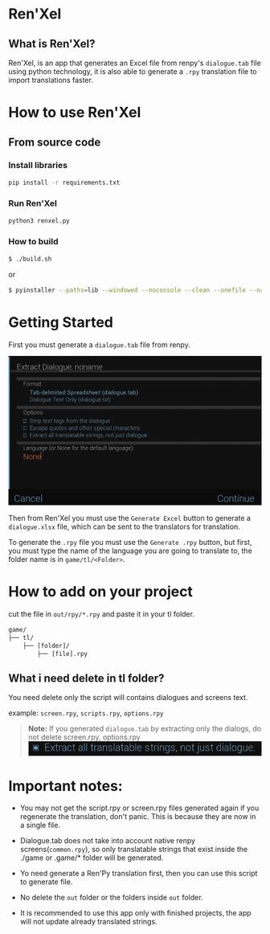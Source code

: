 # Ren'Xel

## What is Ren'Xel?

Ren'Xel, is an app that generates an Excel file from renpy's `dialogue.tab` file using python technology,
it is also able to generate a `.rpy` translation file to import translations faster.

# How to use Ren'Xel

## From source code
### Install libraries

```bash
pip install -r requirements.txt
```

### Run Ren'Xel

```bash
python3 renxel.py
```
### How to build
    
```bash
$ ./build.sh
```
or
```bash
$ pyinstaller --paths=lib --windowed --noconsole --clean --onefile --name="renxel" renxel.py
```
# Getting Started

First you must generate a `dialogue.tab` file from renpy.

![](./screenshots/01.png)

Then from Ren'Xel you must use the `Generate Excel` button to generate a `dialogue.xlsx` file, which can be sent to the translators for translation.

To generate the `.rpy` file you must use the `Generate .rpy` button, but first, you must type the name of the language you are going to translate to, the folder name is in `game/tl/<Folder>`.


# How to add on your project
cut the file in `out/rpy/*.rpy` and paste it in your tl folder.
```tree
game/
├── tl/
    ├── [folder]/
        ├── [file].rpy
```
## What i need delete in tl folder?

You need delete only the script will contains dialogues and screens text.

example: `screen.rpy`, `scripts.rpy`, `options.rpy`

> **Note:** If you generated `dialogue.tab` by extracting only the dialogs, do not delete screen.rpy, options.rpy ![](./screenshots/02.png)



# Important notes:

* You may not get the script.rpy or screen.rpy files generated again if you regenerate the translation, don't panic. This is because they are now in a single file.

* Dialogue.tab does not take into account native renpy screens(`common.rpy`), so only translatable strings that exist inside the ./game or .game/* folder will be generated.

* Yo need generate a Ren'Py translation first, then you can use this script to generate file.

* No delete the `out` folder or the folders inside `out` folder.

* It is recommended to use this app only with finished projects, the app will not update already translated strings.
